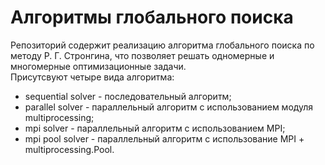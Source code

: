 # Алгоритмы глобального поиска
Репозиторий содержит реализацию алгоритма глобального поиска по методу Р. Г. Стронгина, что позволяет решать одномерные и многомерные оптимизационные задачи.\
Присутсвуют четыре вида алгоритма:
* sequential solver - последовательный алгоритм;
* parallel solver - параллельный алгоритм с использованием модуля multiprocessing;
* mpi solver - параллельный алгоритм с использованием MPI;
* mpi pool solver - параллельный алгоритм с использование MPI + multiprocessing.Pool.
